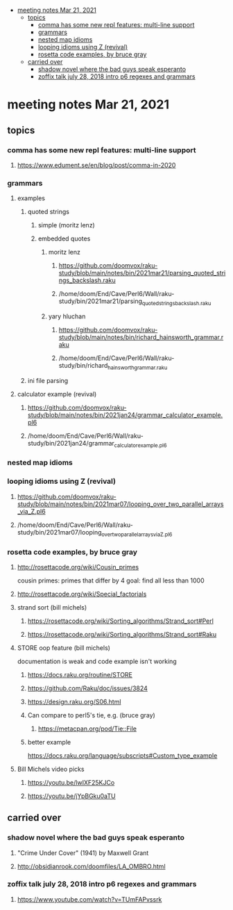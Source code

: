 - [meeting notes Mar 21, 2021](#org3e9ca81)
  - [topics](#orgb4a9b16)
    - [comma has some new repl features: multi-line support](#org9b2b9cf)
    - [grammars](#orge4e76e9)
    - [nested map idioms](#orge96bf7d)
    - [looping idioms using Z (revival)](#org5d4d575)
    - [rosetta code examples, by bruce gray](#org0e7243a)
  - [carried over](#orgf92fb49)
    - [shadow novel where the bad guys speak esperanto](#orgb6b6e70)
    - [zoffix talk july 28, 2018 intro p6 regexes and grammars](#org8aded18)


<a id="org3e9ca81"></a>

# meeting notes Mar 21, 2021


<a id="orgb4a9b16"></a>

## topics


<a id="org9b2b9cf"></a>

### comma has some new repl features: multi-line support

1.  <https://www.edument.se/en/blog/post/comma-in-2020>


<a id="orge4e76e9"></a>

### grammars

1.  examples

    1.  quoted strings
    
        1.  simple (moritz lenz)
        
        2.  embedded quotes
        
            1.  moritz lenz
            
                1.  <https://github.com/doomvox/raku-study/blob/main/notes/bin/2021mar21/parsing_quoted_strings_backslash.raku>
                
                2.  /home/doom/End/Cave/Perl6/Wall/raku-study/bin/2021mar21/parsing<sub>quoted</sub><sub>strings</sub><sub>backslash.raku</sub>
            
            2.  yary hluchan
            
                1.  <https://github.com/doomvox/raku-study/blob/main/notes/bin/richard_hainsworth_grammar.raku>
                
                2.  /home/doom/End/Cave/Perl6/Wall/raku-study/bin/richard<sub>hainsworth</sub><sub>grammar.raku</sub>
    
    2.  ini file parsing

2.  calculator example (revival)

    1.  <https://github.com/doomvox/raku-study/blob/main/notes/bin/2021jan24/grammar_calculator_example.pl6>
    
    2.  /home/doom/End/Cave/Perl6/Wall/raku-study/bin/2021jan24/grammar<sub>calculator</sub><sub>example.pl6</sub>


<a id="orge96bf7d"></a>

### nested map idioms


<a id="org5d4d575"></a>

### looping idioms using Z (revival)

1.  <https://github.com/doomvox/raku-study/blob/main/notes/bin/2021mar07/looping_over_two_parallel_arrays_via_Z.pl6>

2.  /home/doom/End/Cave/Perl6/Wall/raku-study/bin/2021mar07/looping<sub>over</sub><sub>two</sub><sub>parallel</sub><sub>arrays</sub><sub>via</sub><sub>Z.pl6</sub>


<a id="org0e7243a"></a>

### rosetta code examples, by bruce gray

1.  <http://rosettacode.org/wiki/Cousin_primes>

    cousin primes: primes that differ by 4 goal: find all less than 1000

2.  <http://rosettacode.org/wiki/Special_factorials>

3.  strand sort (bill michels)

    1.  <https://rosettacode.org/wiki/Sorting_algorithms/Strand_sort#Perl>
    
    2.  <https://rosettacode.org/wiki/Sorting_algorithms/Strand_sort#Raku>

4.  STORE oop feature (bill michels)

    documentation is weak and code example isn't working
    
    1.  <https://docs.raku.org/routine/STORE>
    
    2.  <https://github.com/Raku/doc/issues/3824>
    
    3.  <https://design.raku.org/S06.html>
    
    4.  Can compare to perl5's tie, e.g. (bruce gray)
    
        1.  <https://metacpan.org/pod/Tie::File>
    
    5.  better example
    
        <https://docs.raku.org/language/subscripts#Custom_type_example>

5.  Bill Michels video picks

    1.  <https://youtu.be/lwIXF25KJCo>
    
    2.  <https://youtu.be/jYpBGku0aTU>


<a id="orgf92fb49"></a>

## carried over


<a id="orgb6b6e70"></a>

### shadow novel where the bad guys speak esperanto

1.  "Crime Under Cover" (1941) by Maxwell Grant

2.  <http://obsidianrook.com/doomfiles/LA_OMBRO.html>


<a id="org8aded18"></a>

### zoffix talk july 28, 2018 intro p6 regexes and grammars

1.  <https://www.youtube.com/watch?v=TUmFAPvssrk>
